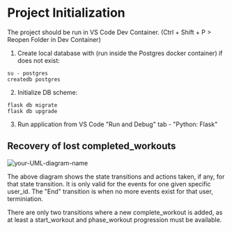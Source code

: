 # Project Initialization

The project should be run in VS Code Dev Container. (Ctrl + Shift + P > Reopen Folder in Dev Container)

1. Create local database with (run inside the Postgres docker container) if does not exist:

```
su - postgres
createdb postgres
```

2. Initialize DB scheme:

```
flask db migrate
flask db upgrade
```

3. Run application from VS Code "Run and Debug" tab - "Python: Flask"


## Recovery of lost completed_workouts

![your-UML-diagram-name](http://www.plantuml.com/plantuml/proxy?cache=no&src=https://raw.githubusercontent.com/frejsoya/dummy/master/state-dia.uml)

The above diagram shows the state transitions and actions taken, if any, for that state transition. It is only  valid for the events for one given specific user_id.
The "End" transition is when no more events exist for that user, terminiation.

There are only two transitions where a new complete_workout is added, as at least a start_workout and phase_workout progression must be available.













